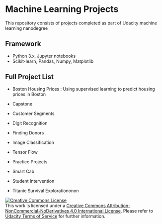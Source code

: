 # Machine Learning Projects
This repository consists of projects completed as part of Udacity machine learning nanodegree

## Framework
- Python 3.x, Jupyter notebooks
- Scikit-learn, Pandas, Numpy, Matplotlib

## Full Project List

- Boston Housing Prices : Using supervised learning to predict housing prices in Boston

- Capstone
- Customer Segments
- Digit Recognition
- Finding Donors
- Image Classification
- Tensor Flow
- Practice Projects
- Smart Cab
- Student Intervention
- Titanic Survival Explorationonon

<a rel="license" href="http://creativecommons.org/licenses/by-nc-nd/4.0/"><img alt="Creative Commons License" style="border-width:0" src="https://i.creativecommons.org/l/by-nc-nd/4.0/88x31.png" /></a><br />This work is licensed under a <a rel="license" href="http://creativecommons.org/licenses/by-nc-nd/4.0/">Creative Commons Attribution-NonCommercial-NoDerivatives 4.0 International License</a>. Please refer to [Udacity Terms of Service](https://www.udacity.com/legal) for further information.
